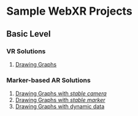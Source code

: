 # Sample WebXR Projects  

## Basic Level  

### VR Solutions  

1. [Drawing Graphs](./basics/graphs/bars-vr.html)  

### Marker-based AR Solutions  

1. [Drawing Graphs with _stable camera_](./basics/graphs/bars-ar-mark.html)  
2. [Drawing Graphs with _stable marker_](./basics/graphs/bars-ar-cam.html)  
3. [Drawing Graphs with dynamic data](./basics/graphs/bars-ar-data.html)  

